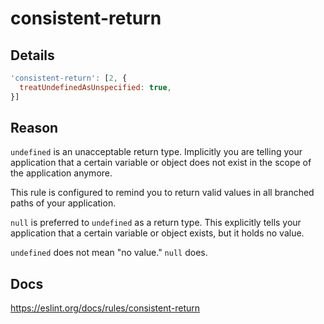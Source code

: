 # consistent-return

## Details

```javascript
'consistent-return': [2, {
  treatUndefinedAsUnspecified: true,
}]
```

## Reason

`undefined` is an unacceptable return type. Implicitly you are telling your application that a certain variable or object does not exist in the scope of the application anymore.

This rule is configured to remind you to return valid values in all branched paths of your application.

`null` is preferred to `undefined` as a return type. This explicitly tells your application that a certain variable or object exists, but it holds no value.

`undefined` does not mean "no value." `null` does.

## Docs

<https://eslint.org/docs/rules/consistent-return>
